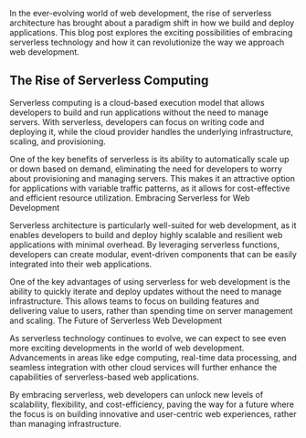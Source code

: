 In the ever-evolving world of web development, the rise of serverless architecture has brought about a paradigm shift in how we build and deploy applications. This blog post explores the exciting possibilities of embracing serverless technology and how it can revolutionize the way we approach web development.

## The Rise of Serverless Computing

Serverless computing is a cloud-based execution model that allows developers to build and run applications without the need to manage servers. With serverless, developers can focus on writing code and deploying it, while the cloud provider handles the underlying infrastructure, scaling, and provisioning.

One of the key benefits of serverless is its ability to automatically scale up or down based on demand, eliminating the need for developers to worry about provisioning and managing servers. This makes it an attractive option for applications with variable traffic patterns, as it allows for cost-effective and efficient resource utilization.
Embracing Serverless for Web Development

Serverless architecture is particularly well-suited for web development, as it enables developers to build and deploy highly scalable and resilient web applications with minimal overhead. By leveraging serverless functions, developers can create modular, event-driven components that can be easily integrated into their web applications.

One of the key advantages of using serverless for web development is the ability to quickly iterate and deploy updates without the need to manage infrastructure. This allows teams to focus on building features and delivering value to users, rather than spending time on server management and scaling.
The Future of Serverless Web Development

As serverless technology continues to evolve, we can expect to see even more exciting developments in the world of web development. Advancements in areas like edge computing, real-time data processing, and seamless integration with other cloud services will further enhance the capabilities of serverless-based web applications.

By embracing serverless, web developers can unlock new levels of scalability, flexibility, and cost-efficiency, paving the way for a future where the focus is on building innovative and user-centric web experiences, rather than managing infrastructure.